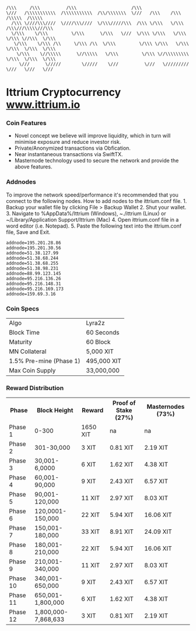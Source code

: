 
    /\\\     /\\\          /\\\                     /\\\                                         
    \///   /\\\\\\\\\\\  /\\\\\\\\\\\  /\\/\\\\\\\  \///   /\\\    /\\\    /\\\\\  /\\\\\        
      /\\\ \////\\\////  \////\\\////  \/\\\/////\\\  /\\\ \/\\\   \/\\\  /\\\///\\\\\///\\\     
      \/\\\    \/\\\         \/\\\      \/\\\   \///  \/\\\ \/\\\   \/\\\ \/\\\ \//\\\  \/\\\    
       \/\\\    \/\\\ /\\     \/\\\ /\\  \/\\\         \/\\\ \/\\\   \/\\\ \/\\\  \/\\\  \/\\\   
        \/\\\    \//\\\\\      \//\\\\\   \/\\\         \/\\\ \//\\\\\\\\\  \/\\\  \/\\\  \/\\\  
         \///      \/////        \/////    \///          \///   \/////////   \///   \///   \///  


# Ittrium Cryptocurrency www.ittrium.io

### Coin Features
- Novel concept we believe will improve liquidity, which in turn will minimise exposure and reduce investor risk.
- Private/Anonymized transactions via Obfication.  
- Near instantaneous transactions via SwiftTX.
- Masternode technology used to secure the network and provide the above features.

### Addnodes
To improve the network speed/performance it's recommended that you connect to the following nodes. 
How to add nodes to the ittrium.conf file. 
    1. Backup your wallet file by clicking File > Backup Wallet 
    2. Shut your wallet. 
    3. Navigate to %AppData%/Ittrium (Windows), ~./ittrium (Linux) or ~/Library/Application Support/Ittrium (Mac) 
    4. Open ittrium.conf file in a word editor (i.e. Notepad). 
    5. Paste the following text into the ittrium.conf file, Save and Exit.

```
addnode=195.201.28.86
addnode=195.201.30.56
addnode=51.38.127.99
addnode=51.38.68.244
addnode=51.38.68.255
addnode=51.38.98.231
addnode=88.99.123.145
addnode=95.216.136.26
addnode=95.216.148.31
addnode=95.216.169.173
addnode=159.69.3.16
```

### Coin Specs
<table>
<tr><td>Algo</td><td>Lyra2z</td></tr>
<tr><td>Block Time</td><td>60 Seconds</td></tr>
<tr><td>Maturity</td><td>60 Block</td></tr>
<tr><td>MN Collateral</td><td>5,000 XIT</td></tr>
<tr><td>1.5% Pre-mine (Phase 1)</td><td>495,000 XIT</td></tr>
<tr><td>Max Coin Supply</td><td>33,000,000</td></tr>
</table>

### Reward Distribution
<table>
<th>Phase</th><th>Block Height</th><th>Reward</th><th>Proof of Stake (27%)</th><th>Masternodes (73%)</th>
<tr><td>Phase 1</td><td>0-300</td><td>1650 XIT</td><td>na</td><td>na</td></tr>
<tr><td>Phase 2</td><td>301-30,000</td><td>3 XIT</td><td>0.81 XIT</td><td>2.19 XIT</td></tr>   
<tr><td>Phase 3</td><td>30,001-6,0000</td><td>6 XIT</td><td>1.62 XIT</td><td>4.38 XIT</td></tr>
<tr><td>Phase 4</td><td>60,001-90,000</td><td>9 XIT</td><td>2.43 XIT</td><td>6.57 XIT</td></tr>   
<tr><td>Phase 5</td><td>90,001-120,000</td><td>11 XIT</td><td>2.97 XIT</td><td>8.03 XIT</td></tr>
<tr><td>Phase 6</td><td>120,0001-150,000</td><td>22 XIT</td><td>5.94 XIT</td><td>16.06 XIT</td></tr>
<tr><td>Phase 7</td><td>150,001-180,000</td><td>33 XIT</td><td>8.91 XIT</td><td>24.09 XIT</td></tr>
<tr><td>Phase 8</td><td>180,001-210,000</td><td>22 XIT</td><td>5.94 XIT</td><td>16.06 XIT</td></tr>
<tr><td>Phase 9</td><td>210,001-340,000</td><td>11 XIT</td><td>2.97 XIT</td><td>8.03 XIT</td></tr>
<tr><td>Phase 10</td><td>340,001-650,000</td><td>9 XIT</td><td>2.43 XIT</td><td>6.57 XIT</td></tr>
<tr><td>Phase 11</td><td>650,001-1,800,000</td><td>6 XIT</td><td>1.62 XIT</td><td>4.38 XIT</td></tr>
<tr><td>Phase 12</td><td>1,800,000-7,868,633</td><td>3 XIT</td><td>0.81 XIT</td><td>2.19 XIT</td></tr>



